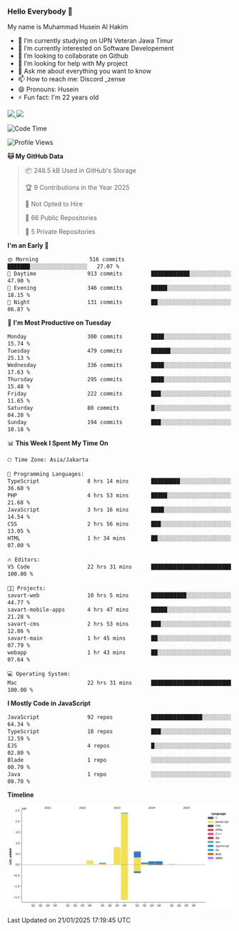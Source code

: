 ### Hello Everybody 👋

My name is Muhammad Husein Al Hakim

- 🔭 I’m currently studying on UPN Veteran Jawa Timur
- 🌱 I’m currently interested on Software Developement
- 👯 I’m looking to collaborate on Github
- 🤔 I’m looking for help with My project
- 💬 Ask me about everything you want to know
- 📫 How to reach me: Discord _zense
- 😄 Pronouns: Husein
- ⚡ Fun fact: I'm 22 years old

<p align="left">
<a href="https://github.com/huseinhq">
  <img height="180em" src="https://github-readme-stats-eight-theta.vercel.app/api?username=huseinhq&show_icons=true&theme=algolia&include_all_commits=true&count_private=true"/>
  <img height="180em" src="https://github-readme-stats-eight-theta.vercel.app/api/top-langs/?username=huseinhq&layout=compact&langs_count=8&theme=algolia"/>
</a>
</p>

<!--START_SECTION:waka-->
![Code Time](http://img.shields.io/badge/Code%20Time-1%2C775%20hrs-blue)

![Profile Views](http://img.shields.io/badge/Profile%20Views-0-blue)

**🐱 My GitHub Data** 

> 📦 248.5 kB Used in GitHub's Storage 
 > 
> 🏆 9 Contributions in the Year 2025
 > 
> 🚫 Not Opted to Hire
 > 
> 📜 66 Public Repositories 
 > 
> 🔑 5 Private Repositories 
 > 
**I'm an Early 🐤** 

```text
🌞 Morning                516 commits         ███████░░░░░░░░░░░░░░░░░░   27.07 % 
🌆 Daytime                913 commits         ████████████░░░░░░░░░░░░░   47.90 % 
🌃 Evening                346 commits         █████░░░░░░░░░░░░░░░░░░░░   18.15 % 
🌙 Night                  131 commits         ██░░░░░░░░░░░░░░░░░░░░░░░   06.87 % 
```
📅 **I'm Most Productive on Tuesday** 

```text
Monday                   300 commits         ████░░░░░░░░░░░░░░░░░░░░░   15.74 % 
Tuesday                  479 commits         ██████░░░░░░░░░░░░░░░░░░░   25.13 % 
Wednesday                336 commits         ████░░░░░░░░░░░░░░░░░░░░░   17.63 % 
Thursday                 295 commits         ████░░░░░░░░░░░░░░░░░░░░░   15.48 % 
Friday                   222 commits         ███░░░░░░░░░░░░░░░░░░░░░░   11.65 % 
Saturday                 80 commits          █░░░░░░░░░░░░░░░░░░░░░░░░   04.20 % 
Sunday                   194 commits         ███░░░░░░░░░░░░░░░░░░░░░░   10.18 % 
```


📊 **This Week I Spent My Time On** 

```text
🕑︎ Time Zone: Asia/Jakarta

💬 Programming Languages: 
TypeScript               8 hrs 14 mins       █████████░░░░░░░░░░░░░░░░   36.60 % 
PHP                      4 hrs 53 mins       █████░░░░░░░░░░░░░░░░░░░░   21.68 % 
JavaScript               3 hrs 16 mins       ████░░░░░░░░░░░░░░░░░░░░░   14.54 % 
CSS                      2 hrs 56 mins       ███░░░░░░░░░░░░░░░░░░░░░░   13.05 % 
HTML                     1 hr 34 mins        ██░░░░░░░░░░░░░░░░░░░░░░░   07.00 % 

🔥 Editors: 
VS Code                  22 hrs 31 mins      █████████████████████████   100.00 % 

🐱‍💻 Projects: 
savart-web               10 hrs 5 mins       ███████████░░░░░░░░░░░░░░   44.77 % 
savart-mobile-apps       4 hrs 47 mins       █████░░░░░░░░░░░░░░░░░░░░   21.28 % 
savart-cms               2 hrs 53 mins       ███░░░░░░░░░░░░░░░░░░░░░░   12.86 % 
savart-main              1 hr 45 mins        ██░░░░░░░░░░░░░░░░░░░░░░░   07.79 % 
webapp                   1 hr 43 mins        ██░░░░░░░░░░░░░░░░░░░░░░░   07.64 % 

💻 Operating System: 
Mac                      22 hrs 31 mins      █████████████████████████   100.00 % 
```

**I Mostly Code in JavaScript** 

```text
JavaScript               92 repos            ████████████████░░░░░░░░░   64.34 % 
TypeScript               18 repos            ███░░░░░░░░░░░░░░░░░░░░░░   12.59 % 
EJS                      4 repos             █░░░░░░░░░░░░░░░░░░░░░░░░   02.80 % 
Blade                    1 repo              ░░░░░░░░░░░░░░░░░░░░░░░░░   00.70 % 
Java                     1 repo              ░░░░░░░░░░░░░░░░░░░░░░░░░   00.70 % 
```



**Timeline**

![Lines of Code chart](https://raw.githubusercontent.com/HuseinHQ/HuseinHQ/main/assets/bar_graph.png)


 Last Updated on 21/01/2025 17:19:45 UTC
<!--END_SECTION:waka-->
